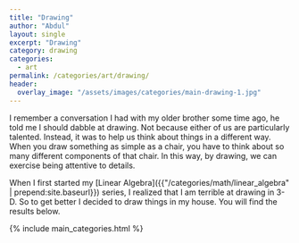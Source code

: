 ```yaml
---
title: "Drawing"
author: "Abdul"
layout: single
excerpt: "Drawing"
category: drawing
categories:
  - art
permalink: /categories/art/drawing/
header:
  overlay_image: "/assets/images/categories/main-drawing-1.jpg"
---
```

I remember a conversation I had with my older brother some time ago,
he told me I should dabble at drawing.
Not because either of us are particularly talented.
Instead, it was to help us think about things in a different way.
When you draw something as simple as a chair, you have to think about so many different components of that chair.
In this way, by drawing, we can exercise being attentive to details.

When I first started my [Linear Algebra]({{"/categories/math/linear_algebra" | prepend:site.baseurl}}) series,
I realized that I am terrible at drawing in 3-D.
So to get better I decided to draw things in my house.
You will find the results below.

{% include main_categories.html %}
